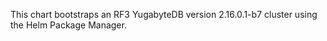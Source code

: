 This chart bootstraps an RF3 YugabyteDB version 2.16.0.1-b7 cluster using the Helm Package Manager.
